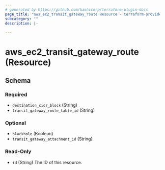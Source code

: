 ```yaml
---
# generated by https://github.com/hashicorp/terraform-plugin-docs
page_title: "aws_ec2_transit_gateway_route Resource - terraform-provider-aws"
subcategory: ""
description: |-
  
---
```


# aws_ec2_transit_gateway_route (Resource)





<!-- schema generated by tfplugindocs -->
## Schema

### Required

- `destination_cidr_block` (String)
- `transit_gateway_route_table_id` (String)

### Optional

- `blackhole` (Boolean)
- `transit_gateway_attachment_id` (String)

### Read-Only

- `id` (String) The ID of this resource.
